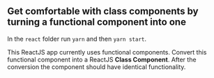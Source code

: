 ## Get comfortable with class components by turning a functional component into one

In the `react` folder run `yarn` and then `yarn start`.

This ReactJS app currently uses functional components. Convert this functional component into a ReactJS **Class Component**. After the conversion the component should have identical functionality.
